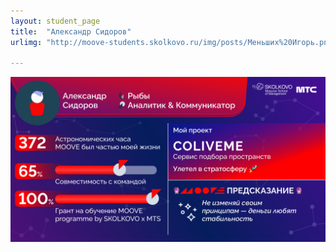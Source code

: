 ```yaml
---
layout: student_page
title:  "Александр Сидоров"
urlimg: "http://moove-students.skolkovo.ru/img/posts/Меньших%20Игорь.png"

---
```


<img class="img-fluid" src="/img/posts/Александр Сидоров.png" alt="moove-2">

